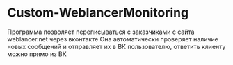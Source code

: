 # Custom-WeblancerMonitoring

Программа позволяет переписываться с заказчиками с сайта weblancer.net через вконтакте
Она автоматически проверяет наличие новых сообщений и отправляет их в ВК пользователю, ответить клиенту можно прямо из ВК
